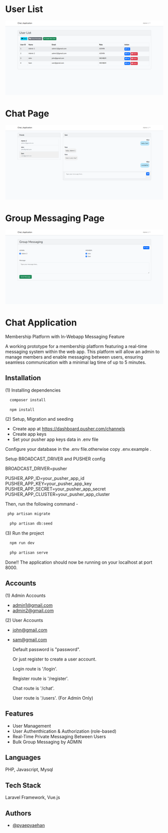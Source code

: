 # User List
![Main Ui](public/assets/image/user_list.png)

# Chat Page
![Main Ui](public/assets/image/chat.png)

# Group Messaging Page
![Main Ui](public/assets/image/group_messaging.png)

# Chat Application

Membership Platform with In-Webapp Messaging Feature

A working prototype for a membership platform featuring a real-time messaging
system within the web app. This platform will allow an admin to manage members and
enable messaging between users, ensuring seamless communication with a minimal lag
time of up to 5 minutes.

## Installation


(1) Installing dependencies


```bash
  composer install
```

```bash
  npm install
```


(2) Setup, Migration and seeding

- Create app at https://dashboard.pusher.com/channels
- Create app keys
- Set your pusher app keys data in .env file

Configure your database in the .env file.otherwise copy .env.example .

Setup BROADCAST_DRIVER and PUSHER config

BROADCAST_DRIVER=pusher

PUSHER_APP_ID=your_pusher_app_id
PUSHER_APP_KEY=your_pusher_app_key
PUSHER_APP_SECRET=your_pusher_app_secret
PUSHER_APP_CLUSTER=your_pusher_app_cluster


Then, run the following command -


 ```bash
  php artisan migrate
```

```bash
  php artisan db:seed
```

(3) Run the project

```bash
  npm run dev
```

```bash
  php artisan serve
```

Done!! The application should now be running on your localhost at port 8000.

## Accounts

(1) Admin Accounts

- admin1@gmail.com
- admin2@gmail.com

(2) User Accounts

- john@gmail.com
- sam@gmail.com

  Default password is "password".

  Or just register to create a user account.
  
  Login route  is '/login'.
  
  Register route  is '/register'.

  Chat route  is '/chat'.

  User route  is '/users'. (For Admin Only)

    
## Features

- User Management
- User Authenthication & Authorization (role-based)
- Real-Time Private Messaging Between Users
- Bulk Group Messaging by ADMIN

## Languages

PHP, Javascript, Mysql

## Tech Stack

Laravel Framework, Vue.js

## Authors

- [@pyaepyaehan](https://github.com/PyaeHan)
